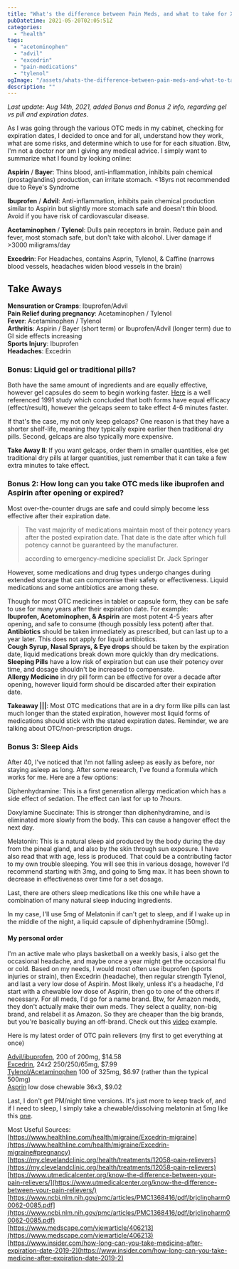 ```yaml
---
title: "What's the difference between Pain Meds, and what to take for X?"
pubDatetime: 2021-05-20T02:05:51Z
categories:
  - "health"
tags:
  - "acetominophen"
  - "advil"
  - "excedrin"
  - "pain-medications"
  - "tylenol"
ogImage: "/assets/whats-the-difference-between-pain-meds-and-what-to-take-for-x_cover.jpg"
description: ""
---
```


_Last update: Aug 14th, 2021, added Bonus and Bonus 2 info, regarding gel vs pill and expiration dates._

As I was going through the various OTC meds in my cabinet, checking for expiration dates, I decided to once and for all, understand how they work, what are some risks, and determine which to use for for each situation. Btw, I'm not a doctor nor am I giving any medical advice. I simply want to summarize what I found by looking online:

**Aspirin** / **Bayer**: Thins blood, anti-inflammation, inhibits pain chemical (prostaglandins) production, can irritate stomach. <18yrs not recommended due to Reye's Syndrome

**Ibuprofen** / **Advil**: Anti-inflammation, inhibits pain chemical production similar to Aspirin but slightly more stomach safe and doesn't thin blood. Avoid if you have risk of cardiovascular disease.

**Acetaminophen** / **Tylenol**: Dulls pain receptors in brain. Reduce pain and fever, most stomach safe, but don't take with alcohol. Liver damage if >3000 miligrams/day

**Excedrin**: For Headaches, contains Asprin, Tylenol, & Caffine (narrows blood vessels, headaches widen blood vessels in the brain)

## Take Aways

**Mensuration or Cramps**: Ibuprofen/Advil  
**Pain Relief during pregnancy**: Acetaminophen / Tylenol  
**Fever**: Acetaminophen / Tylenol  
**Arthritis**: Aspirin / Bayer (short term) or Ibuprofen/Advil (longer term) due to GI side effects increasing  
**Sports Injury**: Ibuprofen  
**Headaches**: Excedrin

### Bonus: Liquid gel or traditional pills?

Both have the same amount of ingredients and are equally effective, however gel capsules do seem to begin working faster. [Here](https://www.ncbi.nlm.nih.gov/pmc/articles/PMC1368416/pdf/brjclinpharm00062-0085.pdf) is a well referenced 1991 study which concluded that both forms have equal efficacy (effect/result), however the gelcaps seem to take effect 4-6 minutes faster.

If that's the case, my not only keep gelcaps? One reason is that they have a shorter shelf-life, meaning they typically expire earlier then traditional dry pills. Second, gelcaps are also typically more expensive.

**Take Away II**: If you want gelcaps, order them in smaller quantities, else get traditional dry pills at larger quantities, just remember that it can take a few extra minutes to take effect.

### Bonus 2: How long can you take OTC meds like ibuprofen and Aspirin after opening or expired?

Most over-the-counter drugs are safe and could simply become less effective after their expiration date.

> The vast majority of medications maintain most of their potency years after the posted expiration date. That date is the date after which full potency cannot be guaranteed by the manufacturer.
>
> according to emergency-medicine specialist Dr. Jack Springer

However, some medications and drug types undergo changes during extended storage that can compromise their safety or effectiveness. Liquid medications and some antibiotics are among these.

Though for most OTC medicines in tablet or capsule form, they can be safe to use for many years after their expiration date. For example:  
**Ibuprofen, Acetominophen, & Aspirin** are most potent 4-5 years after opening, and safe to consume (though possibly less potent) after that.  
**Antibiotics** should be taken immediately as prescribed, but can last up to a year later. This does not apply for liquid antibiotics.  
**Cough Syrup, Nasal Sprays, & Eye drops** should be taken by the expiration date, liquid medications break down more quickly than dry medications.  
**Sleeping Pills** have a low risk of expiration but can use their potency over time, and dosage shouldn't be increased to compensate.  
**Allergy Medicine** in dry pill form can be effective for over a decade after opening, however liquid form should be discarded after their expiration date.

**Takeaway |||**: Most OTC medications that are in a dry form like pills can last much longer than the stated expiration, however most liquid forms of medications should stick with the stated expiration dates. Reminder, we are talking about OTC/non-prescription drugs.

### Bonus 3: Sleep Aids

After 40, I've noticed that I'm not falling asleep as easily as before, nor staying asleep as long. After some research, I've found a formula which works for me. Here are a few options:

Diphenhydramine: This is a first generation allergy medication which has a side effect of sedation. The effect can last for up to 7hours.

Doxylamine Succinate: This is stronger than diphenhydramine, and is eliminated more slowly from the body. This can cause a hangover effect the next day.

Melatonin: This is a natural sleep aid produced by the body during the day from the pineal gland, and also by the skin through sun exposure. I have also read that with age, less is produced. That could be a contributing factor to my own trouble sleeping. You will see this in various dosage, however I'd recommend starting with 3mg, and going to 5mg max. It has been shown to decrease in effectiveness over time for a set dosage.

Last, there are others sleep medications like this one while have a combination of many natural sleep inducing ingredients.

In my case, I'll use 5mg of Melatonin if can't get to sleep, and if I wake up in the middle of the night, a liquid capsule of diphenhydramine (50mg).

#### My personal order

I'm an active male who plays basketball on a weekly basis, i also get the occasional headache, and maybe once a year might get the occasional flu or cold. Based on my needs, I would most often use ibuprofen (sports injuries or strain), then Excedrin (headache), then regular strength Tylenol, and last a very low dose of Aspirin. Most likely, unless it's a headache, I'd start with a chewable low dose of Aspirin, then go to one of the others if necessary. For all meds, I'd go for a name brand. Btw, for Amazon meds, they don't actually make their own meds. They select a quality, non-big brand, and relabel it as Amazon. So they are cheaper than the big brands, but you're basically buying an off-brand. Check out this [video](https://www.amazon.com/vdp/8a114b942f0f42a59c6128ceb2eb75b9) example.

Here is my latest order of OTC pain relievers (my first to get everything at once)

[Advil/ibuprofen](https://www.amazon.com/gp/product/B000YK0ONE), 200 of 200mg, $14.58  
[Excedrin](https://www.amazon.com/gp/product/B00GNID1W2), 24x2 250/250/65mg, $7.99  
[Tylenol/Acetaminophen](https://www.amazon.com/gp/product/B008OILH02) 100 of 325mg, $6.97 (rather than the typical 500mg)  
[Asprin](https://www.amazon.com/Bayer-Chewable-Aspirin-Tablets-Orange/dp/B014N5KKAM) low dose chewable 36x3, $9.02

Last, I don't get PM/night time versions. It's just more to keep track of, and if I need to sleep, I simply take a chewable/dissolving melatonin at 5mg like this [one](https://www.amazon.com/dp/B07S38C5WW).

Most Useful Sources:  
[https://www.healthline.com/health/migraine/Excedrin-migraine](https://www.healthline.com/health/migraine/Excedrin-migraine#pregnancy)  
[https://my.clevelandclinic.org/health/treatments/12058-pain-relievers](https://my.clevelandclinic.org/health/treatments/12058-pain-relievers)  
[https://www.utmedicalcenter.org/know-the-difference-between-your-pain-relievers/](https://www.utmedicalcenter.org/know-the-difference-between-your-pain-relievers/)  
[https://www.ncbi.nlm.nih.gov/pmc/articles/PMC1368416/pdf/brjclinpharm00062-0085.pdf](https://www.ncbi.nlm.nih.gov/pmc/articles/PMC1368416/pdf/brjclinpharm00062-0085.pdf)  
[https://www.medscape.com/viewarticle/406213](https://www.medscape.com/viewarticle/406213)  
[https://www.insider.com/how-long-can-you-take-medicine-after-expiration-date-2019-2](https://www.insider.com/how-long-can-you-take-medicine-after-expiration-date-2019-2)

